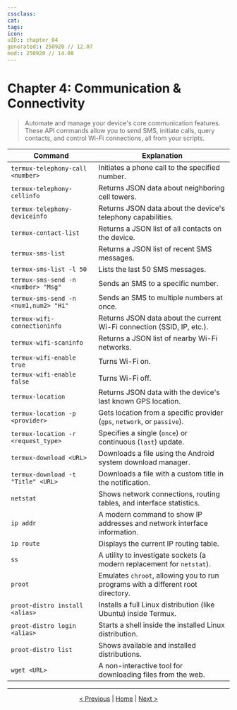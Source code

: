 ```yaml
---
cssclass:
cat:
tags:
icon:
uID:: chapter_04
generated:: 250920 // 12.07
mod:: 250920 // 14.08
---
```


# Chapter 4: Communication & Connectivity

> Automate and manage your device's core communication features. These API commands allow you to send SMS, initiate calls, query contacts, and control Wi-Fi connections, all from your scripts.

| Command                               | Explanation                                                              |
| ------------------------------------- | ------------------------------------------------------------------------ |
| `termux-telephony-call <number>`      | Initiates a phone call to the specified number.                          |
| `termux-telephony-cellinfo`           | Returns JSON data about neighboring cell towers.                         |
| `termux-telephony-deviceinfo`         | Returns JSON data about the device's telephony capabilities.             |
| `termux-contact-list`                 | Returns a JSON list of all contacts on the device.                       |
| `termux-sms-list`                     | Returns a JSON list of recent SMS messages.                              |
| `termux-sms-list -l 50`               | Lists the last 50 SMS messages.                                          |
| `termux-sms-send -n <number> "Msg"`   | Sends an SMS to a specific number.                                       |
| `termux-sms-send -n <num1,num2> "Hi"` | Sends an SMS to multiple numbers at once.                                |
| `termux-wifi-connectioninfo`          | Returns JSON data about the current Wi-Fi connection (SSID, IP, etc.).   |
| `termux-wifi-scaninfo`                | Returns a JSON list of nearby Wi-Fi networks.                            |
| `termux-wifi-enable true`             | Turns Wi-Fi on.                                                          |
| `termux-wifi-enable false`            | Turns Wi-Fi off.                                                         |
| `termux-location`                     | Returns JSON data with the device's last known GPS location.             |
| `termux-location -p <provider>`       | Gets location from a specific provider (`gps`, `network`, or `passive`). |
| `termux-location -r <request_type>`   | Specifies a single (`once`) or continuous (`last`) update.               |
| `termux-download <URL>`               | Downloads a file using the Android system download manager.              |
| `termux-download -t "Title" <URL>`    | Downloads a file with a custom title in the notification.                |
| `netstat`                             | Shows network connections, routing tables, and interface statistics.     |
| `ip addr`                             | A modern command to show IP addresses and network interface information. |
| `ip route`                            | Displays the current IP routing table.                                   |
| `ss`                                  | A utility to investigate sockets (a modern replacement for `netstat`).   |
| `proot`                               | Emulates `chroot`, allowing you to run programs with a different root directory. |
| `proot-distro install <alias>`        | Installs a full Linux distribution (like Ubuntu) inside Termux.          |
| `proot-distro login <alias>`          | Starts a shell inside the installed Linux distribution.                  |
| `proot-distro list`                   | Shows available and installed distributions.                             |
| `wget <URL>`                          | A non-interactive tool for downloading files from the web.               |

---
<p align="center">
  <a href="./chapter_03.md">< Previous</a> | <a href="./README.md">Home</a> | <a href="./chapter_05.md">Next ></a>
</p>
